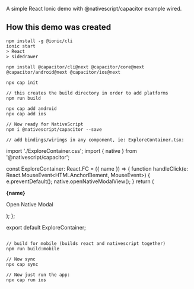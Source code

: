 A simple React Ionic demo with @nativescript/capacitor example wired.

## How this demo was created

```
npm install -g @ionic/cli
ionic start
> React
> sidedrawer

npm install @capacitor/cli@next @capacitor/core@next @capacitor/android@next @capacitor/ios@next

npx cap init

// this creates the build directory in order to add platforms
npm run build 

npx cap add android
npx cap add ios

// Now ready for NativeScript 
npm i @nativescript/capacitor --save

// add bindings/wirings in any component, ie: ExploreContainer.tsx:
```
import './ExploreContainer.css';
import { native } from '@nativescript/capacitor';

const ExploreContainer: React.FC<ContainerProps> = ({ name }) => {
  function handleClick(e: React.MouseEvent<HTMLAnchorElement, MouseEvent>) {
    e.preventDefault();
    native.openNativeModalView();
  }
  return (
    <div className="container">
      <strong>{name}</strong>
      <p className="ion-padding-top">
        <a onClick={handleClick}>Open Native Modal</a>
      </p>
    </div>
  );
};

export default ExploreContainer;
```

// build for mobile (builds react and nativescript together)
npm run build:mobile

// Now sync
npx cap sync

// Now just run the app:
npx cap run ios
```